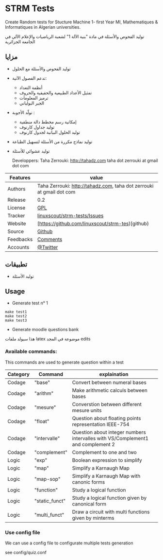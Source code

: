 # STRM Tests

Create Random tests for Stucture Machine 1- first Year MI, Mathematiques &amp; Informatiques in Algerian universities.

توليد الفحوص والأسئلة في مادة "بنية الآلة 1" لشعبة الرياضيات والإعلام الآلي في الجامعة الجزائرية

##  مزايا

* توليد الفحوص والأسئلة مع الحلول
* تدعم الفصول الآتية:
  * أنظمة التعداد
  * تمثيل الأعداد الطبيعية والحقيقية والحروف
  * ترميز المعلومات
  * الجبر البولياني
* تولّد الأجوبة :
  * إمكانية رسم مخطط دالة منطقية
  * توليد جداول كارنوف
  * توليد الحلول البيانية لجدول كارنوف
* توليد نماذج مكررة من الأسئلة لتسهيل الطباعة
* توليد عشوائي للأسئلة

  Developpers:  Taha Zerrouki: http://tahadz.com
    taha dot zerrouki at gmail dot com

Features |   value
------------|-----------
Authors  | Taha Zerrouki: http://tahadz.com,  taha dot zerrouki at gmail dot com
Release  | 0.2
License  |[GPL](https://github.com/linuxscout/strm-tests/master/LICENSE)
Tracker  |[linuxscout/strm-tests/Issues](https://github.com/linuxscout/strm-tests/issues)
Website  |[https://github.com/linuxscout/strm-tes)[github)
Source  |[Github](https://github.com/linuxscout/strm-tests)
Feedbacks  |[Comments](https://github.com/linuxscout/strm-tests/issues)
Accounts  |[@Twitter](https://twitter.com/linuxscout) 




## تطبيقات 
* توليد الأسئلة

## Usage

* Generate test n° 1
```
make test1 
make test2 
make test3

```

* Generate moodle questions bank

هذا سيولد ملفات latex موضوعة في المجد edits

### Available commands:
 This commands are used to generate question within a test

Category |Command | explaination
---------|--------|-------------
Codage | "base" |    Convert between numeral bases
Codage | "arithm" |  Make arithmetic calculs between bases
Codage | "mesure" |  Converstion between different mesure units
Codage | "float" | Question about floating points representation IEEE-754
Codage | "intervalle" | Question about integer numbers intervalles with VS/Complement1  and complement 2
Codage | "complement" | Complement to one and two
Logic | "exp" |     Boolean expression to simplify
Logic |"map" |     Simplify a Karnaugh Map
Logic |"map-sop" |      Simplify a Karnaugh Map with canonic forms
Logic | "function" |    Study a logical function
Logic | "static_funct" |  Study a logical function given by canonical form
Logic | "multi_funct" |   Draw a circuit with multi functions given by minterms

### Use config file

We can use a config file to configurate multiple tests generation

see config/quiz.conf

